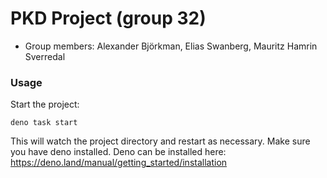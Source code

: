 # PKD Project (group 32)
* Group members: Alexander Björkman, Elias Swanberg, Mauritz Hamrin Sverredal

### Usage
Start the project:

```
deno task start
```
This will watch the project directory and restart as necessary.
Make sure you have deno installed. 
Deno can be installed here: https://deno.land/manual/getting_started/installation
